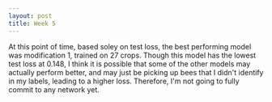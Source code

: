 ```yaml
---
layout: post
title: Week 5
---
```




At this point of time, based soley on test loss, the best performing model was modification 1, trained on 27 crops. Though this model has the lowest test loss at 0.148, I think it is possible that some of the other models may actually perform better, and may just be picking up bees that I didn't identify in my labels, leading to a higher loss. Therefore, I'm not going to fully commit to any network yet.
